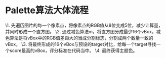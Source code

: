 #  Palette算法大体流程
\1. 先遍历图片的每一个像素点，将像素点的RGB值从8位变成5位，减少计算量，并同时形成一个直方图。
\2. 通过减色算法m，将直方图分成最少16个vBox，减色算法是将vBox中的RGB值差距大的当成分割标志，分割成两个数量一致的vBox。
\3. 将最终形成的16个vBox与预设的target对比，给每一个target寻找一个score最高的vBox，评分标准在代码当中。
\4. 最终获得主题色。

